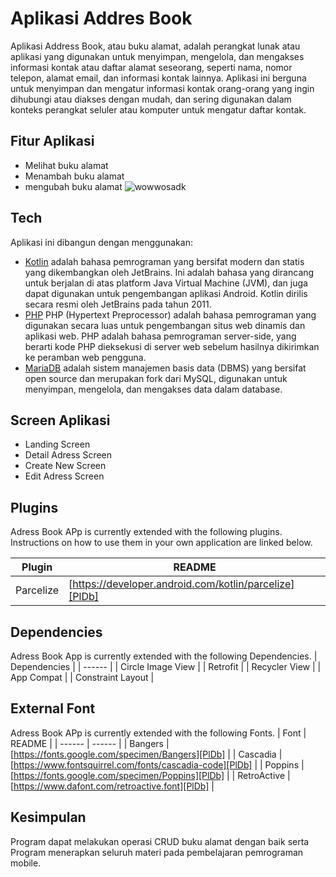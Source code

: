 # Aplikasi Addres Book
Aplikasi Address Book, atau buku alamat, adalah perangkat lunak atau aplikasi yang digunakan untuk menyimpan, mengelola, dan mengakses informasi kontak atau daftar alamat seseorang, seperti nama, nomor telepon, alamat email, dan informasi kontak lainnya. Aplikasi ini berguna untuk menyimpan dan mengatur informasi kontak orang-orang yang ingin dihubungi atau diakses dengan mudah, dan sering digunakan dalam konteks perangkat seluler atau komputer untuk mengatur daftar kontak.

## Fitur Aplikasi 
- Melihat buku alamat
- Menambah buku alamat
- mengubah buku alamat
![wowwosadk](https://github.com/StevenManurung/final-project/assets/82756163/5877b5fa-4bf7-44fe-9283-f6fd58efa568)



## Tech
Aplikasi ini dibangun dengan menggunakan:
- [Kotlin](https://kotlinlang.org/) adalah bahasa pemrograman yang bersifat modern dan statis yang dikembangkan oleh JetBrains. Ini adalah bahasa yang dirancang untuk berjalan di atas platform Java Virtual Machine (JVM), dan juga dapat digunakan untuk pengembangan aplikasi Android. Kotlin dirilis secara resmi oleh JetBrains pada tahun 2011.
- [PHP](https://www.php.net/) PHP (Hypertext Preprocessor) adalah bahasa pemrograman yang digunakan secara luas untuk pengembangan situs web dinamis dan aplikasi web. PHP adalah bahasa pemrograman server-side, yang berarti kode PHP dieksekusi di server web sebelum hasilnya dikirimkan ke peramban web pengguna. 
- [MariaDB](https://mariadb.org/) adalah sistem manajemen basis data (DBMS) yang bersifat open source dan merupakan fork dari MySQL, digunakan untuk menyimpan, mengelola, dan mengakses data dalam database.


## Screen Aplikasi
- Landing Screen
- Detail Adress Screen
- Create New Screen
- Edit Adress Screen

## Plugins

Adress Book APp is currently extended with the following plugins.
Instructions on how to use them in your own application are linked below.

| Plugin | README |
| ------ | ------ |
| Parcelize | [https://developer.android.com/kotlin/parcelize][PlDb] |

## Dependencies

Adress Book App is currently extended with the following Dependencies.
| Dependencies |
| ------ | 
| Circle Image View |
| Retrofit |
| Recycler View |
| App Compat |
| Constraint Layout |


## External Font

Adress Book APp is currently extended with the following Fonts.
| Font | README |
| ------ | ------ |
| Bangers | [https://fonts.google.com/specimen/Bangers][PlDb] |
| Cascadia | [https://www.fontsquirrel.com/fonts/cascadia-code][PlDb] |
| Poppins | [https://fonts.google.com/specimen/Poppins][PlDb] |
| RetroActive | [https://www.dafont.com/retroactive.font][PlDb] |

## Kesimpulan
Program dapat melakukan operasi CRUD buku alamat dengan baik serta Program menerapkan seluruh materi pada pembelajaran pemrograman mobile.

